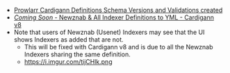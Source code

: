 - [Prowlarr Cardigann Definitions Schema Versions and Validations created](https://github.com/Prowlarr/indexers#schemas)
- [*Coming Soon* - Newznab & All Indexer Definitions to YML - Cardigann v8](https://github.com/Prowlarr/Prowlarr/pull/823)
- Note that users of Newznab (Usenet) Indexers may see that the UI shows Indexers as added that are not.
  - This will be fixed with Cardigann v8 and is due to all the Newznab Indexers sharing the same definition.
  - https://i.imgur.com/tijCHlk.png
 